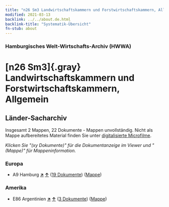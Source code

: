 ```yaml
---
title: "n26 Sm3 Landwirtschaftskammern und Forstwirtschaftskammern, Allgemein"
modified: 2021-03-13
backlink: ../../about.de.html
backlink-title: "Systematik-Übersicht"
fn-stub: about
---
```


### Hamburgisches Welt-Wirtschafts-Archiv (HWWA)

# [n26 Sm3]{.gray}&#8201; Landwirtschaftskammern und Forstwirtschaftskammern, Allgemein&#160; 







## Länder-Sacharchiv




Insgesamt 2 Mappen, 22 Dokumente - Mappen unvollständig.
Nicht als Mappe aufbereitetes Material finden Sie unter [digitalisierte Microfilme](/film/h1_sh.de.html).

_Klicken Sie "(xy Dokumente)" für die Dokumentanzeige im Viewer und "(Mappe)" für Mappeninformation._




### Europa

- A9 Hamburg [**&nearr;**](../../../geo/i/140905/about.de.html "Hamburg (alle Mappen)") [**&uarr;**](../../../geo/about.de.html#A9 "Ländersystematik") (<a href="https://pm20.zbw.eu/iiifview/folder/sh/140905,145494" title="über: Hamburg : Landwirtschaftskammern und Forstwirtschaftskammern, Allgemein" target="_blank">19 Dokumente</a>) ([Mappe](../../../../folder/sh/1409xx/140905/1454xx/145494/about.de.html))

### Amerika

- E86 Argentinien [**&nearr;**](../../../geo/i/141692/about.de.html "Argentinien (alle Mappen)") [**&uarr;**](../../../geo/about.de.html#E86 "Ländersystematik") (<a href="https://pm20.zbw.eu/iiifview/folder/sh/141692,145494" title="über: Argentinien : Landwirtschaftskammern und Forstwirtschaftskammern, Allgemein" target="_blank">3 Dokumente</a>) ([Mappe](../../../../folder/sh/1416xx/141692/1454xx/145494/about.de.html))








